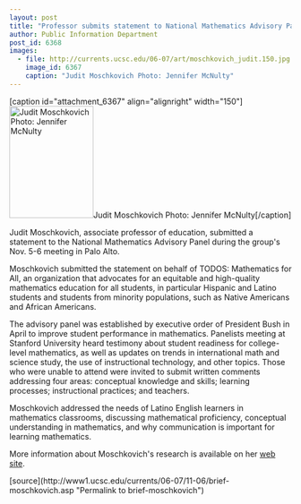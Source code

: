 ```yaml
---
layout: post
title: "Professor submits statement to National Mathematics Advisory Panel"
author: Public Information Department
post_id: 6368
images:
  - file: http://currents.ucsc.edu/06-07/art/moschkovich_judit.150.jpg
    image_id: 6367
    caption: "Judit Moschkovich Photo: Jennifer McNulty"
---
```


[caption id="attachment_6367" align="alignright" width="150"]<a href="http://localhost/mysite/wp-content/uploads/2006/11/moschkovich_judit.150.jpg"><img class="size-full wp-image-6367" src="http://localhost/mysite/wp-content/uploads/2006/11/moschkovich_judit.150.jpg" alt="Judit Moschkovich Photo: Jennifer McNulty" width="150" height="200" /></a>Judit Moschkovich Photo: Jennifer McNulty[/caption]
<a name="content" id="content"></a>
<p>
  Judit Moschkovich, associate professor of education, submitted a statement to the National Mathematics Advisory Panel during the group's Nov. 5-6 meeting in Palo Alto.
</p>
<p>
  Moschkovich submitted the statement on behalf of TODOS: Mathematics for All, an organization that advocates for an equitable and high-quality mathematics education for all students, in particular Hispanic and Latino students and students from minority populations, such as Native Americans and African Americans.
</p>
<p>
  The advisory panel was established by executive order of President Bush in April to improve student performance in mathematics. Panelists meeting at Stanford University heard testimony about student readiness for college-level mathematics, as well as updates on trends in international math and science study, the use of instructional technology, and other topics. Those who were unable to attend were invited to submit written comments addressing four areas: conceptual knowledge and skills; learning processes; instructional practices; and teachers.
</p>
<p>
  Moschkovich addressed the needs of Latino English learners in mathematics classrooms, discussing mathematical proficiency, conceptual understanding in mathematics, and why communication is important for learning mathematics.
</p>
<p>
  More information about Moschkovich's research is available on her <a href="http://education.ucsc.edu/faculty/jmoschko">web site</a>.
</p>
[source](http://www1.ucsc.edu/currents/06-07/11-06/brief-moschkovich.asp "Permalink to brief-moschkovich")
